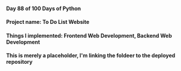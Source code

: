 #### Day 88 of 100 Days of Python
#### Project name: To Do List Website
#### Things I implemented: Frontend Web Development, Backend Web Development

#### This is merely a placeholder, I'm linking the foldeer to the deployed repository
